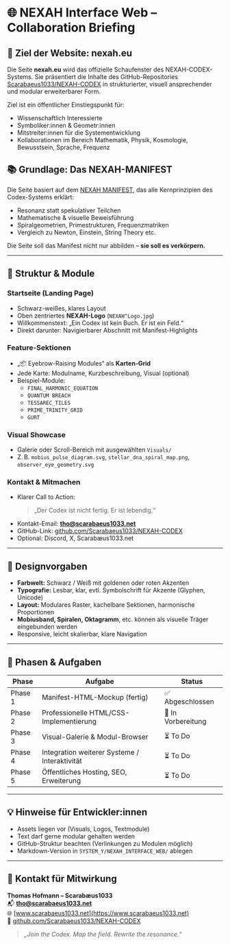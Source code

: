 # 🌐 NEXAH Interface Web – Collaboration Briefing

## 🎯 Ziel der Website: nexah.eu

Die Seite **nexah.eu** wird das offizielle Schaufenster des NEXAH-CODEX-Systems. Sie präsentiert die Inhalte des GitHub-Repositories [Scarabaeus1033/NEXAH-CODEX](https://github.com/Scarabaeus1033/NEXAH-CODEX) in strukturierter, visuell ansprechender und modular erweiterbarer Form.

Ziel ist ein öffentlicher Einstiegspunkt für:

- Wissenschaftlich Interessierte
- Symboliker:innen & Geometr:innen
- Mitstreiter:innen für die Systementwicklung
- Kollaborationen im Bereich Mathematik, Physik, Kosmologie, Bewusstsein, Sprache, Frequenz

## 📚 Grundlage: Das NEXAH-MANIFEST

Die Seite basiert auf dem [NEXAH MANIFEST](https://github.com/Scarabaeus1033/NEXAH-CODEX/blob/main/NEXAH-GRAND-CODEX/NEXAH_MANIFEST_DE.md), das alle Kernprinzipien des Codex-Systems erklärt:

- Resonanz statt spekulativer Teilchen
- Mathematische & visuelle Beweisführung
- Spiralgeometrien, Primestrukturen, Frequenzmatriken
- Vergleich zu Newton, Einstein, String Theory etc.

Die Seite soll das Manifest nicht nur abbilden – **sie soll es verkörpern.**

---

## 🧱 Struktur & Module

### Startseite (Landing Page)

- Schwarz-weißes, klares Layout
- Oben zentriertes **NEXAH-Logo** (`NEXAH^Logo.jpg`)
- Willkommenstext: „Ein Codex ist kein Buch. Er ist ein Feld.“
- Direkt darunter: Navigierbarer Abschnitt mit Manifest-Highlights

### Feature-Sektionen

- „📦 Eyebrow-Raising Modules“ als **Karten-Grid**
- Jede Karte: Modulname, Kurzbeschreibung, Visual (optional)
- Beispiel-Module:
  - `FINAL_HARMONIC_EQUATION`
  - `QUANTUM BREACH`
  - `TESSAREC_TILES`
  - `PRIME_TRINITY_GRID`
  - `GURT`

### Visual Showcase

- Galerie oder Scroll-Bereich mit ausgewählten `Visuals/`
- Z. B. `mobius_pulse_diagram.svg`, `stellar_dna_spiral_map.png`, `observer_eye_geometry.svg`

### Kontakt & Mitmachen

- Klarer Call to Action:
  > „Der Codex ist nicht fertig. Er ist lebendig.“
- Kontakt-Email: **tho@scarabaeus1033.net**
- GitHub-Link: [github.com/Scarabaeus1033/NEXAH-CODEX](https://github.com/Scarabaeus1033/NEXAH-CODEX)
- Optional: Discord, X, Scarabæus1033.net

---

## 🎨 Designvorgaben

- **Farbwelt:** Schwarz / Weiß mit goldenen oder roten Akzenten
- **Typografie:** Lesbar, klar, evtl. Symbolschrift für Akzente (Glyphen, Unicode)
- **Layout:** Modulares Raster, kachelbare Sektionen, harmonische Proportionen
- **Mobiusband, Spiralen, Oktagramm**, etc. können als visuelle Träger eingebunden werden
- Responsive, leicht skalierbar, klare Navigation

---

## 🚀 Phasen & Aufgaben

| Phase      | Aufgabe                                       | Status     |
| ---------- | --------------------------------------------- | ---------- |
| Phase 1    | Manifest-HTML-Mockup (fertig)                 | ✅ Abgeschlossen |
| Phase 2    | Professionelle HTML/CSS-Implementierung       | 🔄 In Vorbereitung |
| Phase 3    | Visual-Galerie & Modul-Browser                | ⏳ To Do |
| Phase 4    | Integration weiterer Systeme / Interaktivität | ⏳ To Do |
| Phase 5    | Öffentliches Hosting, SEO, Erweiterung        | ⏳ To Do |

---

## 💡 Hinweise für Entwickler:innen

- Assets liegen vor (Visuals, Logos, Textmodule)
- Text darf gerne modular gehalten werden
- GitHub-Struktur beachten (Verlinkungen zu Modulen möglich)
- Markdown-Version in `SYSTEM_Y/NEXAH_INTERFACE_WEB/` ablegen

---

## 🤝 Kontakt für Mitwirkung

**Thomas Hofmann – Scarabæus1033**  
📬 **tho@scarabaeus1033.net**  
🌐 [www.scarabaeus1033.net](https://www.scarabaeus1033.net)  
🔗 [github.com/Scarabaeus1033/NEXAH-CODEX](https://github.com/Scarabaeus1033/NEXAH-CODEX)

> _„Join the Codex. Map the field. Rewrite the resonance.“_
